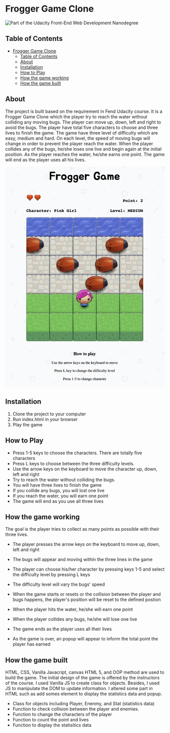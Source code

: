 # Frogger Game Clone

![Part of the Udacity Front-End Web Development Nanodegree](https://img.shields.io/badge/Udacity-Front--End%20Web%20Developer%20Nanodegree-02b3e4.svg)

## Table of Contents

- [Frogger Game Clone](#frogger-game-clone)
  - [Table of Contents](#table-of-contents)
  - [About](#about)
  - [Installation](#installation)
  - [How to Play](#how-to-play)
  - [How the game working](#how-the-game-working)
  - [How the game built](#how-the-game-built)

## About

The project is built based on the requirement in Fend Udacity course. It is a Frogger Game Clone which the player try to reach the water without colliding any moving bugs. The player can move up, down, left and right to avoid the bugs. The player have total five characters to choose and three lives to finish the game. The game have three level of difficulty which are easy, medium and hard. On each level, the speed of moving bugs will change in order to prevent the player reach the water. When the player collides any of the bugs, he/she loses one live and begin again at the initial position. As the player reaches the water, he/she earns one point. The game will end as the player uses all his lives. 

![snippet](images/snippet.png)

## Installation

1. Clone the project to your computer
2. Run index.html in your browser
3. Play the game

## How to Play

* Press 1-5 keys to choose the characters. There are totally five characters
* Press L keys to choose between the three difficulty levels. 
* Use the arrow keys on the keyboard to move the character up, down, left and right
* Try to reach the water without colliding the bugs.
* You will have three lives to finish the game
* If you collide any bugs, you will lost one live
* If you reach the water, you will earn one point
* The game will end as you use all three lives

## How the game working

The goal is the player tries to collect as many points as possible with their three lives. 

* The player presses the arrow keys on the keyboard to move up, down, left and right

* The bugs will appear and moving within the three lines in the game

* The player can choose his/her character by pressing keys 1-5 and select the difficulty level by pressing L keys

* The difficulty level will vary the bugs' speed

* When the game starts or resets or the collision between the player and bugs happens, the player's position will be reset to the defined postion

* When the player hits the water, he/she will earn one point

* When the player collides any bugs, he/she will lose one live

* The game ends as the player uses all their lives

* As the game is over, an popup will appear to inform the total point the player has earned 

## How the game built

HTML, CSS, Vanilla Javacript, canvas HTML 5, and OOP method are used to build the game. The initial design of the game is offered by the instructors of the course. I used Vanilla JS to create class for objects. Besides, I used JS to manipulate the DOM to update information. I altered some part in HTML such as add somes element to display the statistics data and popup.

* Class for objects including Player, Enenmy, and Stat (statistics data)
* Function to check collision between the player and enemies.
* Function to change the characters of the player
* Function to count the point and lives
* Function to display the statisitics data


